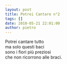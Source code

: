 ```yaml
---
layout: post
title: Potrei Cantare n°2
tags: []
date: 2010-05-21 22:01:00
author: pietro
---
```

Potrei cantare tutto<br/>ma solo questi baci<br/>sono i fiori più preziosi<br/>che non ricorrono alle braci.
